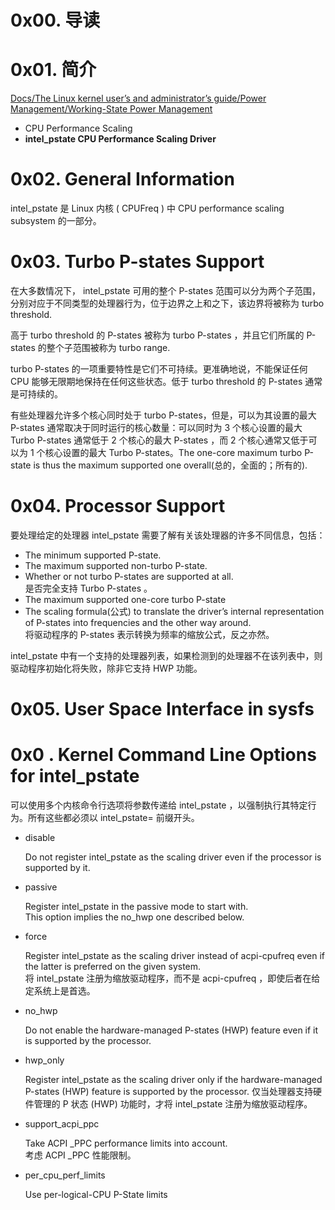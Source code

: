 # 0x00. 导读

# 0x01. 简介

[Docs/The Linux kernel user’s and administrator’s guide/Power Management/Working-State Power Management](https://www.kernel.org/doc/html/v4.19/admin-guide/pm/working-state.html)

- CPU Performance Scaling
- **intel_pstate CPU Performance Scaling Driver**

# 0x02. General Information

intel_pstate 是 Linux 内核 ( CPUFreq ) 中 CPU performance scaling subsystem 的一部分。



# 0x03. Turbo P-states Support

在大多数情况下， intel_pstate 可用的整个 P-states 范围可以分为两个子范围，分别对应于不同类型的处理器行为，位于边界之上和之下，该边界将被称为 turbo threshold.

高于 turbo threshold 的 P-states 被称为 turbo P-states ，并且它们所属的 P-states 的整个子范围被称为 turbo range.

turbo P-states 的一项重要特性是它们不可持续。更准确地说，不能保证任何 CPU 能够无限期地保持在任何这些状态。低于 turbo threshold 的 P-states 通常是可持续的。

有些处理器允许多个核心同时处于 turbo P-states，但是，可以为其设置的最大 P-states 通常取决于同时运行的核心数量：可以同时为 3 个核心设置的最大 Turbo P-states 通常低于 2 个核心的最大 P-states ，而 2 个核心通常又低于可以为 1 个核心设置的最大 Turbo P-states。The one-core maximum turbo P-state is thus the maximum supported one overall(总的，全面的；所有的).

# 0x04. Processor Support

要处理给定的处理器 intel_pstate 需要了解有关该处理器的许多不同信息，包括：

- The minimum supported P-state.
- The maximum supported non-turbo P-state.
- Whether or not turbo P-states are supported at all.  
    是否完全支持 Turbo P-states 。
- The maximum supported one-core turbo P-state
- The scaling formula(公式) to translate the driver’s internal representation of P-states into frequencies and the other way around.  
    将驱动程序的 P-states 表示转换为频率的缩放公式，反之亦然。

intel_pstate 中有一个支持的处理器列表，如果检测到的处理器不在该列表中，则驱动程序初始化将失败，除非它支持 HWP 功能。 

# 0x05. User Space Interface in sysfs



# 0x0 . Kernel Command Line Options for intel_pstate

可以使用多个内核命令行选项将参数传递给 intel_pstate ，以强制执行其特定行为。所有这些都必须以 intel_pstate= 前缀开头。

- disable

    Do not register intel_pstate as the scaling driver even if the processor is supported by it.

- passive

    Register intel_pstate in the passive mode to start with.  
    This option implies the no_hwp one described below.

- force

    Register intel_pstate as the scaling driver instead of acpi-cpufreq even if the latter is preferred on the given system.  
    将 intel_pstate 注册为缩放驱动程序，而不是 acpi-cpufreq ，即使后者在给定系统上是首选。

- no_hwp

    Do not enable the hardware-managed P-states (HWP) feature even if it is supported by the processor.

- hwp_only

    Register intel_pstate as the scaling driver only if the hardware-managed P-states (HWP) feature is supported by the processor.
    仅当处理器支持硬件管理的 P 状态 (HWP) 功能时，才将 intel_pstate 注册为缩放驱动程序。

- support_acpi_ppc

    Take ACPI _PPC performance limits into account.  
    考虑 ACPI _PPC 性能限制。

- per_cpu_perf_limits

    Use per-logical-CPU P-State limits